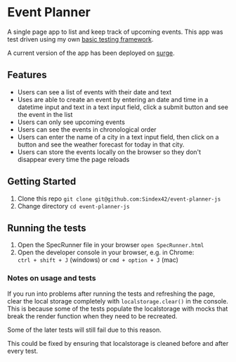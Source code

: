 # Event Planner

A single page app to list and keep track of upcoming events. This app was test driven using my own [basic testing framework](https://github.com/Sindex42/joust-testing-framework).

A current version of the app has been deployed on [surge](https://eventPlanner-ConnorKC.surge.sh).

## Features

- Users can see a list of events with their date and text
- Uses are able to create an event by entering an date and time in a datetime input and text in a text input field, click a submit button and see the event in the list
- Users can only see upcoming events
- Users can see the events in chronological order
- Users can enter the name of a city in a text input field, then click on a button and see the weather forecast for today in that city.
- Users can store the events locally on the browser so they don't disappear every time the page reloads


## Getting Started

1. Clone this repo `git clone git@github.com:Sindex42/event-planner-js`
2. Change directory `cd event-planner-js`


## Running the tests

1. Open the SpecRunner file in your browser `open SpecRunner.html`
2. Open the developer console in your browser, e.g. in Chrome:  
  `ctrl + shift + J` (windows) or 
 `cmd + option + J` (mac)


### Notes on usage and tests

If you run into problems after running the tests and refreshing the page, clear the local storage completely with `localstorage.clear()` in the console.
This is because some of the tests populate the localstorage with mocks that break the render function when they need to be recreated.

Some of the later tests will still fail due to this reason.

This could be fixed by ensuring that localstorage is cleaned before and after every test.

